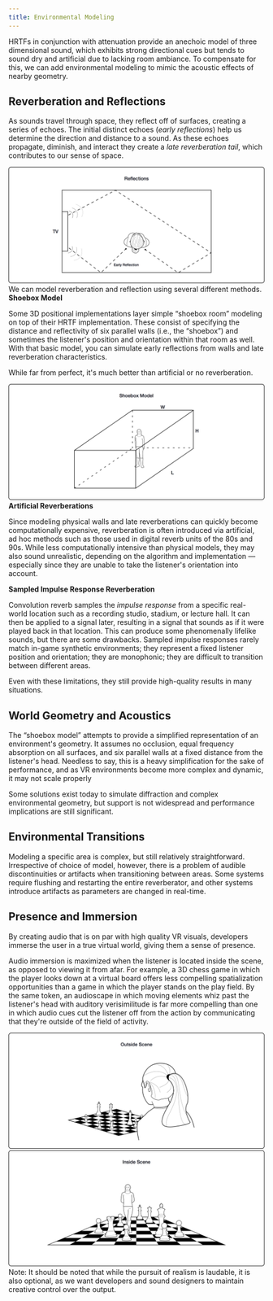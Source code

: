 ```yaml
---
title: Environmental Modeling
---
```

 HRTFs in conjunction with attenuation provide an anechoic model of three dimensional sound, which exhibits strong directional cues but tends to sound dry and artificial due to lacking room ambiance. To compensate for this, we can add environmental modeling to mimic the acoustic effects of nearby geometry.

## Reverberation and Reflections

As sounds travel through space, they reflect off of surfaces, creating a series of echoes. The initial distinct echoes (*early reflections*) help us determine the direction and distance to a sound. As these echoes propagate, diminish, and interact they create a *late reverberation tail*, which contributes to our sense of space.

![](/images/documentation-audiosdk-latest-concepts-audio-intro-env-modeling-0.png)  
 We can model reverberation and reflection using several different methods. **Shoebox Model**

Some 3D positional implementations layer simple “shoebox room” modeling on top of their HRTF implementation. These consist of specifying the distance and reflectivity of six parallel walls (i.e., the “shoebox”) and sometimes the listener's position and orientation within that room as well. With that basic model, you can simulate early reflections from walls and late reverberation characteristics.

While far from perfect, it's much better than artificial or no reverberation.

![](/images/documentation-audiosdk-latest-concepts-audio-intro-env-modeling-1.png)  
**Artificial Reverberations**

Since modeling physical walls and late reverberations can quickly become computationally expensive, reverberation is often introduced via artificial, ad hoc methods such as those used in digital reverb units of the 80s and 90s. While less computationally intensive than physical models, they may also sound unrealistic, depending on the algorithm and implementation — especially since they are unable to take the listener's orientation into account.

**Sampled Impulse Response Reverberation**

Convolution reverb samples the *impulse response* from a specific real-world location such as a recording studio, stadium, or lecture hall. It can then be applied to a signal later, resulting in a signal that sounds as if it were played back in that location. This can produce some phenomenally lifelike sounds, but there are some drawbacks. Sampled impulse responses rarely match in-game synthetic environments; they represent a fixed listener position and orientation; they are monophonic; they are difficult to transition between different areas.

Even with these limitations, they still provide high-quality results in many situations.

## World Geometry and Acoustics

The “shoebox model” attempts to provide a simplified representation of an environment's geometry. It assumes no occlusion, equal frequency absorption on all surfaces, and six parallel walls at a fixed distance from the listener's head. Needless to say, this is a heavy simplification for the sake of performance, and as VR environments become more complex and dynamic, it may not scale properly

Some solutions exist today to simulate diffraction and complex environmental geometry, but support is not widespread and performance implications are still significant.

## Environmental Transitions

Modeling a specific area is complex, but still relatively straightforward. Irrespective of choice of model, however, there is a problem of audible discontinuities or artifacts when transitioning between areas. Some systems require flushing and restarting the entire reverberator, and other systems introduce artifacts as parameters are changed in real-time.

## Presence and Immersion

By creating audio that is on par with high quality VR visuals, developers immerse the user in a true virtual world, giving them a sense of presence.

Audio immersion is maximized when the listener is located inside the scene, as opposed to viewing it from afar. For example, a 3D chess game in which the player looks down at a virtual board offers less compelling spatialization opportunities than a game in which the player stands on the play field. By the same token, an audioscape in which moving elements whiz past the listener's head with auditory verisimilitude is far more compelling than one in which audio cues cut the listener off from the action by communicating that they're outside of the field of activity.

![](/images/documentation-audiosdk-latest-concepts-audio-intro-env-modeling-2.png)  
![](/images/documentation-audiosdk-latest-concepts-audio-intro-env-modeling-3.png)  
Note: It should be noted that while the pursuit of realism is laudable, it is also optional, as we want developers and sound designers to maintain creative control over the output.